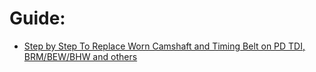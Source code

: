 # Guide:
- [Step by Step To Replace Worn Camshaft and Timing Belt on PD TDI, BRM/BEW/BHW and others](https://youtu.be/iKcCejGVhNY)
